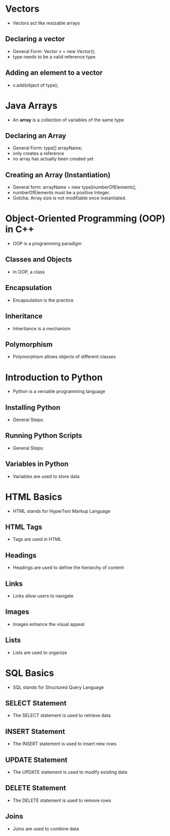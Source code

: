 # Vectors
- Vectors act like resizable arrays

## Declaring a vector
- General Form: Vector<type> v = new Vector();
- type needs to be a valid reference type

## Adding an element to a vector
- v.add(object of type);

# Java Arrays
- An **array** is a collection of variables of the same type

## Declaring an Array
- General Form: type[] arrayName;
- only creates a reference
- no array has  actually been created yet

## Creating an Array (Instantiation)
- General form:  arrayName = new type[numberOfElements];
- numberOfElements must be a positive Integer.
- Gotcha: Array size is not  modifiable once instantiated.

# Object-Oriented Programming (OOP) in C++
- OOP is a programming paradigm

## Classes and Objects
- In OOP, a class

## Encapsulation
- Encapsulation is the practice

## Inheritance
- Inheritance is a mechanism

## Polymorphism
- Polymorphism allows objects of different classes

# Introduction to Python
- Python is a versatile programming language

## Installing Python
- General Steps:

## Running Python Scripts
- General Steps:

## Variables in Python
- Variables are used to store data

# HTML Basics
- HTML stands for HyperText Markup Language

## HTML Tags
- Tags are used in HTML

## Headings
- Headings are used to define the hierarchy of content

## Links
- Links allow users to navigate

## Images
- Images enhance the visual appeal

## Lists
- Lists are used to organize

# SQL Basics
- SQL stands for Structured Query Language

## SELECT Statement
- The SELECT statement is used to retrieve data

## INSERT Statement
- The INSERT statement is used to insert new rows

## UPDATE Statement
- The UPDATE statement is used to modify existing data

## DELETE Statement
- The DELETE statement is used to remove rows

## Joins
- Joins are used to combine data

